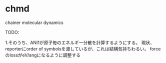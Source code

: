 # chmd
chainer molecular dynamics

TODO: 


1.そのうち、ANI1が原子毎のエネルギー分散を計算するようにする。
  現状、reporterにorder of symbolsを渡しているが、これは結構気持ちわるい。
  forceのlossがeV/angになるように調整する

